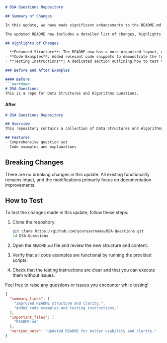 ```markdown
# DSA Questions Repository

## Summary of Changes

In this update, we have made significant enhancements to the README.md file of the DSA Questions repository. The primary goal of these changes is to improve clarity and usability for developers and contributors. By refining the structure and adding relevant sections, we aim to provide a more comprehensive guide that helps users navigate the repository effectively.

The updated README now includes a detailed list of changes, highlights new features, and provides clear examples to illustrate usage. This will facilitate a smoother onboarding process for new contributors and improve the overall documentation quality of the project.

## Highlights of Changes

- **Enhanced Structure**: The README now has a more organized layout, making it easier to find information.
- **Code Examples**: Added relevant code snippets to demonstrate the functionality of key features.
- **Testing Instructions**: A dedicated section outlining how to test the repository has been included, ensuring contributors can validate their changes effectively.

### Before and After Examples

#### Before
```markdown
# DSA Questions
This is a repo for Data Structures and Algorithms questions.
```

#### After
```markdown
# DSA Questions Repository

## Overview
This repository contains a collection of Data Structures and Algorithms questions, designed to help developers enhance their problem-solving skills.

## Features
- Comprehensive question set
- Code examples and explanations
```

## Breaking Changes

There are no breaking changes in this update. All existing functionality remains intact, and the modifications primarily focus on documentation improvements.

## How to Test

To test the changes made in this update, follow these steps:

1. Clone the repository:
   ```bash
   git clone https://github.com/yourusername/DSA-Questions.git
   cd DSA-Questions
   ```

2. Open the `README.md` file and review the new structure and content.

3. Verify that all code examples are functional by running the provided scripts.

4. Check that the testing instructions are clear and that you can execute them without issues.

Feel free to raise any questions or issues you encounter while testing!

```json
{
  "summary_lines": [
    "Improved README structure and clarity.",
    "Added code examples and testing instructions."
  ],
  "important_files": [
    "README.md"
  ],
  "version_note": "Updated README for better usability and clarity."
}
```
```